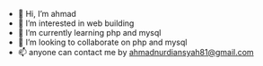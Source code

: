 - 👋 Hi, I’m ahmad
- 👀 I’m interested in web building
- 🌱 I’m currently learning php and mysql
- 💞️ I’m looking to collaborate on php and mysql
- 📫 anyone can contact me by ahmadnurdiansyah81@gmail.com

<!---
326167Dian/326167Dian is a ✨ special ✨ repository because its `README.md` (this file) appears on your GitHub profile.
You can click the Preview link to take a look at your changes.
--->
